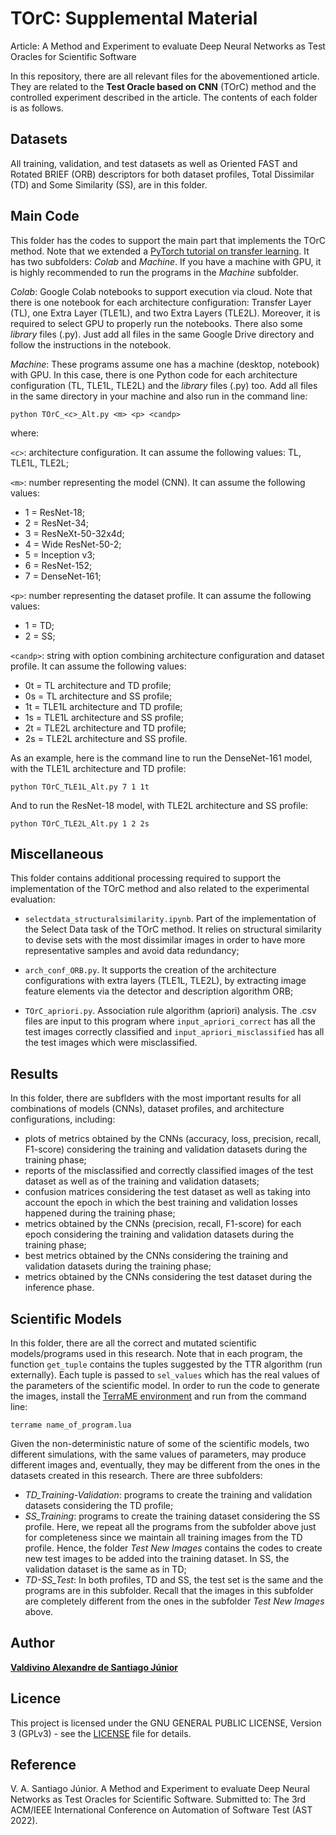 # TOrC: Supplemental Material

Article: A Method and Experiment to evaluate Deep Neural Networks as
Test Oracles for Scientific Software

In this repository, there are all relevant files for the abovementioned article. They are related to the **Test Oracle based on CNN** (TOrC) method and the controlled experiment described in the article. The contents of each folder is as follows.


## Datasets


All training, validation, and test datasets as well as Oriented FAST and Rotated
BRIEF (ORB) descriptors for both dataset profiles, Total Dissimilar (TD) and Some Similarity (SS), are in this folder. 

## Main Code

This folder has the codes to support the main part that implements the TOrC method. Note that we extended a [PyTorch tutorial on transfer learning](https://pytorch.org/tutorials/beginner/transfer\_learning\_tutorial.html). It has two subfolders: *Colab* and *Machine*. If you have a machine with GPU, it is highly recommended to run the programs in the *Machine* subfolder.

*Colab*: Google Colab notebooks to support execution via cloud. Note that there is one notebook for each architecture configuration: Transfer Layer (TL), one Extra Layer (TLE1L), and two Extra Layers (TLE2L). Moreover, it is required to select GPU to properly run the notebooks. There also some *library* files (.py). Just add all files in the same Google Drive directory and follow the instructions in the notebook.

*Machine*: These programs assume one has a machine (desktop, notebook) with GPU. In this case, there is one Python code for each architecture configuration (TL, TLE1L, TLE2L) and the *library* files (.py) too. Add all files in the same directory in your machine and also run in the command line:
```
python TOrC_<c>_Alt.py <m> <p> <candp>
```

where:

`<c>`: architecture configuration. It can assume the following values: TL, TLE1L, TLE2L;

`<m>`: number representing the model (CNN). It can assume the following values:

- 1 = ResNet-18;
- 2 = ResNet-34;
- 3 = ResNeXt-50-32x4d;
- 4 = Wide ResNet-50-2;
- 5 = Inception v3;
- 6 = ResNet-152;
- 7 = DenseNet-161;

`<p>`: number representing the dataset profile. It can assume the following values:

- 1 = TD;
- 2 = SS;

`<candp>`: string with option combining architecture configuration and dataset profile. It can assume the following values:

- 0t = TL architecture and TD profile;
- 0s = TL architecture and SS profile;
- 1t = TLE1L architecture and TD profile;
- 1s = TLE1L architecture and SS profile;
- 2t = TLE2L architecture and TD profile;
- 2s = TLE2L architecture and SS profile.
 

As an example, here is the command line to run the DenseNet-161 model, with the TLE1L architecture and TD profile:
```
python TOrC_TLE1L_Alt.py 7 1 1t 
```

And to run the ResNet-18 model, with TLE2L architecture and SS profile:
```
python TOrC_TLE2L_Alt.py 1 2 2s
```


## Miscellaneous

This folder contains additional processing required to support the implementation of the TOrC method and also related to the experimental evaluation:

- `selectdata_structuralsimilarity.ipynb`.  Part of the implementation of the Select Data task of the TOrC method. It relies on structural similarity to devise sets with the most dissimilar images in order to have more representative samples and avoid data redundancy;

- `arch_conf_ORB.py`. It supports the creation of the architecture configurations with extra layers (TLE1L, TLE2L), by extracting image feature elements via the detector and description algorithm ORB;

- `TOrC_apriori.py`. Association rule algorithm (apriori) analysis. The .csv files are input to this program where `input_apriori_correct` has all the test images correctly classified and `input_apriori_misclassified` has all the test images which were misclassified.  

## Results

In this folder, there are subflders with the most important results for all combinations of models (CNNs), dataset profiles, and architecture configurations, including:

- plots of metrics obtained by the CNNs (accuracy, loss, precision, recall, F1-score) considering the training and validation datasets during the training phase;
- reports of the misclassified and correctly classified images of the test dataset as well as of the training and validation datasets;
- confusion matrices considering the test dataset as well as taking into account the epoch in which the best training and validation losses happened during the training phase;
- metrics obtained by the CNNs (precision, recall, F1-score) for each epoch considering the training and validation datasets during the training phase;
- best metrics obtained by the CNNs considering the training and validation datasets during the training phase;
- metrics obtained by the CNNs considering the test dataset during the inference phase.

## Scientific Models

In this folder, there are all the correct and mutated scientific models/programs used in this research. Note that in each program, the function `get_tuple` contains the tuples suggested by the TTR algorithm (run externally). Each tuple is passed to `sel_values` which has the real values of the parameters of the scientific model. In order to run the code to generate the images, install the [TerraME environment](https://github.com/TerraME/terrame/releases) and run from the command line:
```
terrame name_of_program.lua 
```
Given the non-deterministic nature of some of the scientific models, two different simulations, with the same values of parameters, may produce different images and, eventually, they may be different from the ones in the datasets created in this research. There are three subfolders:

- *TD\_Training-Validation*: programs to create the training and validation datasets considering the TD profile;
-  *SS\_Training*:  programs to create the training dataset considering the SS profile. Here, we repeat all the programs from the subfolder above just for completeness since we maintain all training images from the TD profile. Hence, the folder *Test New Images* contains the codes to create new test images to be added into the training dataset. In SS, the validation dataset is the same as in TD;
-  *TD-SS\_Test*: In both profiles, TD and SS, the test set is the same and the programs are in this subfolder. Recall that the images in this subfolder are completely different from the ones in the subfolder *Test New Images* above.

## Author

[**Valdivino Alexandre de Santiago J&uacute;nior**](https://www.linkedin.com/in/valdivino-alexandre-de-santiago-j%C3%BAnior-103109206/?locale=en_US)

## Licence

This project is licensed under the GNU GENERAL PUBLIC LICENSE, Version 3 (GPLv3) - see the [LICENSE](LICENSE) file for details.

## Reference

V. A. Santiago J&uacute;nior. A Method and Experiment to evaluate Deep Neural Networks as Test Oracles for Scientific Software. Submitted to: The 3rd ACM/IEEE International Conference on Automation of Software Test (AST 2022).
